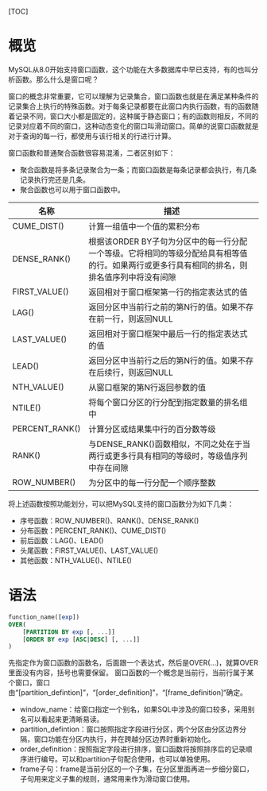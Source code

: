 [TOC]

# 概览
MySQL从8.0开始支持窗口函数，这个功能在大多数据库中早已支持，有的也叫分析函数。那么什么是窗口呢？

窗口的概念非常重要，它可以理解为记录集合，窗口函数也就是在满足某种条件的记录集合上执行的特殊函数。对于每条记录都要在此窗口内执行函数，有的函数随着记录不同，窗口大小都是固定的，这种属于静态窗口；有的函数则相反，不同的记录对应着不同的窗口，这种动态变化的窗口叫滑动窗口。简单的说窗口函数就是对于查询的每一行，都使用与该行相关的行进行计算。

窗口函数和普通聚合函数很容易混淆，二者区别如下：
+ 聚合函数是将多条记录聚合为一条；而窗口函数是每条记录都会执行，有几条记录执行完还是几条。
+ 聚合函数也可以用于窗口函数中。

|       名称       |                                                       	描述                                                        |
| --------------- | -------------------------------------------------------------------------------------------------------------------- |
| CUME_DIST()	     | 计算一组值中一个值的累积分布                                                                                              |
| DENSE_RANK()     | 	根据该ORDER BY子句为分区中的每一行分配一个等级。它将相同的等级分配给具有相等值的行。如果两行或更多行具有相同的排名，则排名值序列中将没有间隙 |
| FIRST_VALUE()	 | 返回相对于窗口框架第一行的指定表达式的值                                                                                     |
| LAG()           | 	返回分区中当前行之前的第N行的值。如果不存在前一行，则返回NULL                                                                  |
| LAST_VALUE()     | 	返回相对于窗口框架中最后一行的指定表达式的值                                                                               |
| LEAD()	         | 返回分区中当前行之后的第N行的值。如果不存在后续行，则返回NULL                                                                   |
| NTH_VALUE()	     | 从窗口框架的第N行返回参数的值                                                                                              |
| NTILE()	         | 将每个窗口分区的行分配到指定数量的排名组中                                                                                   |
| PERCENT_RANK()	 | 计算分区或结果集中行的百分数等级                                                                                           |
| RANK()          | 	与DENSE_RANK()函数相似，不同之处在于当两行或更多行具有相同的等级时，等级值序列中存在间隙                                            |
| ROW_NUMBER()     | 	为分区中的每一行分配一个顺序整数                                                                                         |

将上述函数按照功能划分，可以把MySQL支持的窗口函数分为如下几类：
+ 序号函数：ROW_NUMBER()、RANK()、DENSE_RANK()
+ 分布函数：PERCENT_RANK()、CUME_DIST()
+ 前后函数：LAG()、LEAD()
+ 头尾函数：FIRST_VALUE()、LAST_VALUE()
+ 其他函数：NTH_VALUE()、NTILE()

# 语法
```sql
function_name([exp])
OVER(
    [PARTITION BY exp [, ...]]
    [ORDER BY exp [ASC|DESC] [, ...]]
)
```

先指定作为窗口函数的函数名，后面跟一个表达式，然后是OVER(…)，就算OVER里面没有内容，括号也需要保留。
窗口函数的一个概念是当前行，当前行属于某个窗口，窗口由“[partition_defintion]”，“[order_definition]”，“[frame_definition]“确定。
+ window_name：给窗口指定一个别名，如果SQL中涉及的窗口较多，采用别名可以看起来更清晰易读。
+ partition_defintion：窗口按照指定字段进行分区，两个分区由分区边界分隔，窗口功能在分区内执行，并在跨越分区边界时重新初始化。
+ order_definition：按照指定字段进行排序，窗口函数将按照排序后的记录顺序进行编号。可以和partition子句配合使用，也可以单独使用。
+ frame子句：frame是当前分区的一个子集，在分区里面再进一步细分窗口，子句用来定义子集的规则，通常用来作为滑动窗口使用。



